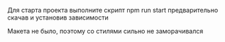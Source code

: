 
Для старта проекта выполните скрипт npm run start предварительно скачав и установив зависимости

Макета не было, поэтому со стилями сильно не заморачивался